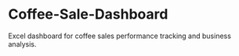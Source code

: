 # Coffee-Sale-Dashboard
Excel dashboard for coffee sales performance tracking and business analysis.
